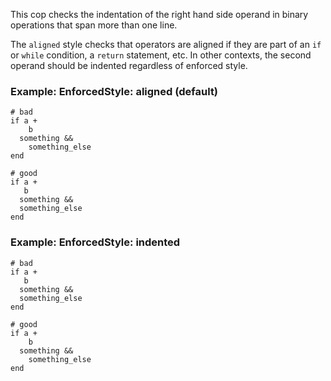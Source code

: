 This cop checks the indentation of the right hand side operand in
binary operations that span more than one line.

The `aligned` style checks that operators are aligned if they are part
of an `if` or `while` condition, a `return` statement, etc. In other
contexts, the second operand should be indented regardless of enforced
style.

### Example: EnforcedStyle: aligned (default)
    # bad
    if a +
        b
      something &&
        something_else
    end

    # good
    if a +
       b
      something &&
      something_else
    end

### Example: EnforcedStyle: indented
    # bad
    if a +
       b
      something &&
      something_else
    end

    # good
    if a +
        b
      something &&
        something_else
    end
